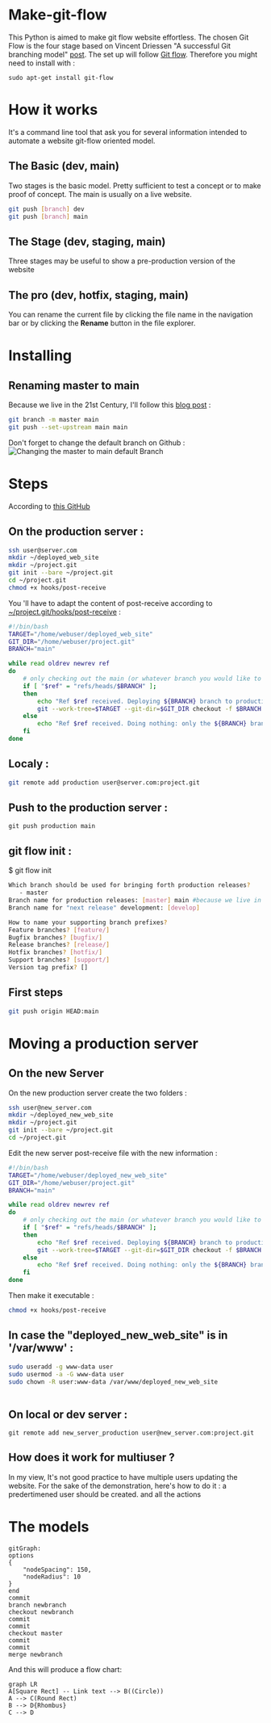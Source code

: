# Make-git-flow

This Python is aimed to make git flow website effortless. The chosen Git Flow is the four stage based on Vincent Driessen "A successful Git branching model"   [post](https://nvie.com/posts/a-successful-git-branching-model/).
The set up will follow [Git flow](https://danielkummer.github.io/git-flow-cheatsheet/index.fr_FR.html). Therefore you might need to install with : 
```
sudo apt-get install git-flow 
```

# How it works

It's a command line tool that ask you for several information intended to automate a website git-flow oriented model.


## The Basic (dev, main)

Two stages is the basic model. Pretty sufficient to test a concept or to make proof of concept. The main is usually on a live website. 
```BASH
git push [branch] dev
git push [branch] main
```

## The Stage (dev, staging, main)

Three stages may be useful to show a pre-production version of the website

## The pro (dev, hotfix, staging, main)

You can rename the current file by clicking the file name in the navigation bar or by clicking the **Rename** button in the file explorer.


# Installing

## Renaming master to main
Because we live in the 21st Century, I'll follow this [blog post](http://www.kapwing.com/blog/how-to-rename-your-master-branch-to-main-in-git/) :

```BASH
git branch -m master main
git push --set-upstream main main
```
Don't forget to change the default branch on Github : 
![Changing the master to main default Branch](http://i.imgur.com/BeLHq7w.png)

# Steps
According to [this GitHub](https://gist.github.com/noelboss/3fe13927025b89757f8fb12e9066f2fa)
## On the production server :

```BASH
ssh user@server.com
mkdir ~/deployed_web_site
mkdir ~/project.git
git init --bare ~/project.git
cd ~/project.git
chmod +x hooks/post-receive
```

You 'll have to adapt the content of post-receive according to [~/project.git/hooks/post-receive](https://gist.github.com/noelboss/3fe13927025b89757f8fb12e9066f2fa#file-post-receive) :
```BASH
#!/bin/bash
TARGET="/home/webuser/deployed_web_site"
GIT_DIR="/home/webuser/project.git"
BRANCH="main"

while read oldrev newrev ref
do
	# only checking out the main (or whatever branch you would like to deploy)
	if [ "$ref" = "refs/heads/$BRANCH" ];
	then
		echo "Ref $ref received. Deploying ${BRANCH} branch to production..."
		git --work-tree=$TARGET --git-dir=$GIT_DIR checkout -f $BRANCH
	else
		echo "Ref $ref received. Doing nothing: only the ${BRANCH} branch may be deployed on this server."
	fi
done
```

## Localy :
```BASH
git remote add production user@server.com:project.git
```

## Push to the production server :
```
git push production main
```


## git flow init :
$ git flow init
```BASH
Which branch should be used for bringing forth production releases?
   - master
Branch name for production releases: [master] main #because we live in the 21st century
Branch name for "next release" development: [develop] 

How to name your supporting branch prefixes?
Feature branches? [feature/] 
Bugfix branches? [bugfix/]
Release branches? [release/] 
Hotfix branches? [hotfix/]
Support branches? [support/] 
Version tag prefix? [] 
```

## First steps
```BASH
git push origin HEAD:main
```


# Moving a production server
## On the new Server
On the new production server create the two folders : 

```BASH
ssh user@new_server.com
mkdir ~/deployed_new_web_site
mkdir ~/project.git
git init --bare ~/project.git
cd ~/project.git
```
Edit the new server post-receive file with the new information :

```BASH
#!/bin/bash
TARGET="/home/webuser/deployed_new_web_site"
GIT_DIR="/home/webuser/project.git"
BRANCH="main"

while read oldrev newrev ref
do
	# only checking out the main (or whatever branch you would like to deploy)
	if [ "$ref" = "refs/heads/$BRANCH" ];
	then
		echo "Ref $ref received. Deploying ${BRANCH} branch to production..."
		git --work-tree=$TARGET --git-dir=$GIT_DIR checkout -f $BRANCH
	else
		echo "Ref $ref received. Doing nothing: only the ${BRANCH} branch may be deployed on this server."
	fi
done
```
Then make it executable :

```BASH
chmod +x hooks/post-receive
```
## In case the "deployed_new_web_site" is in '/var/www' : 
```BASH
sudo useradd -g www-data user
sudo usermod -a -G www-data user
sudo chown -R user:www-data /var/www/deployed_new_web_site
 
```



## On local or dev server :
```
git remote add new_server_production user@new_server.com:project.git
```


## How does it work for multiuser ? 
In my view, It's not good practice to have multiple users updating the website. For the sake of the demonstration, here's how to do it :
a predertimened user should be created. and all the actions 

# The models
```mermaid
gitGraph:
options
{
    "nodeSpacing": 150,
    "nodeRadius": 10
}
end
commit
branch newbranch
checkout newbranch
commit
commit
checkout master
commit
commit
merge newbranch
```
And this will produce a flow chart:

```mermaid
graph LR
A[Square Rect] -- Link text --> B((Circle))
A --> C(Round Rect)
B --> D{Rhombus}
C --> D
```

